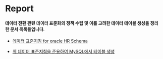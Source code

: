 # Report

#### 데이터 전환 관련 데이터 표준화의 정책 수립 및 이를 고려한 데이터 테이블 생성을 정리한 문서 목록들입니다.

  + [데이터 표준지침 for oracle HR Schema](https://github.com/Gouwon/Report/blob/master/181224_data_standardization_0001.md) 

  + [위 데이터 표준지침을 준용하여 MySQL에서 테이블 생성](https://github.com/Gouwon/Report/blob/master/181224_data_standardization_0002.sql) 

